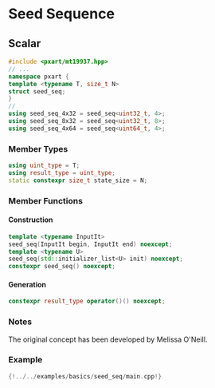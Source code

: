 # Seed Sequence

## Scalar
```c++
#include <pxart/mt19937.hpp>
// ...
namespace pxart {
template <typename T, size_t N>
struct seed_seq;
}
//
using seed_seq_4x32 = seed_seq<uint32_t, 4>;
using seed_seq_8x32 = seed_seq<uint32_t, 8>;
using seed_seq_4x64 = seed_seq<uint64_t, 4>;
```

### Member Types
```c++
using uint_type = T;
using result_type = uint_type;
static constexpr size_t state_size = N;
```

### Member Functions

#### Construction
```c++
template <typename InputIt>
seed_seq(InputIt begin, InputIt end) noexcept;
template <typename U>
seed_seq(std::initializer_list<U> init) noexcept;
constexpr seed_seq() noexcept;
```
#### Generation
```c++
constexpr result_type operator()() noexcept;
```

### Notes
The original concept has been developed by Melissa O'Neill.

### Example
```c++
{!../../examples/basics/seed_seq/main.cpp!}
```